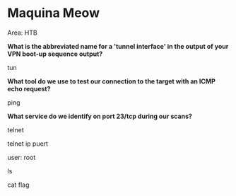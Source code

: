 # Maquina Meow

Area: HTB

**What is the abbreviated name for a 'tunnel interface' in the output of your VPN boot-up sequence output?**

tun

**What tool do we use to test our connection to the target with an ICMP echo request?**

ping

**What service do we identify on port 23/tcp during our scans?**

telnet

telnet ip puert

user: root

ls

cat flag